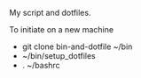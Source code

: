 My script and dotfiles.

To initiate on a new machine

* git clone bin-and-dotfile ~/bin
* ~/bin/setup_dotfiles
* . ~/bashrc
